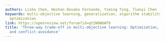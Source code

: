 ```yaml
---
authors: Lisha Chen, Heshan Devaka Fernando, Yiming Ying, Tianyi Chen
keywords: multi-objective learning, generalization, algorithm stability, stochastic
  optimization
link: https://openreview.net/forum?id=qtIW8WbWf8
title: 'Three-way trade-off in multi-objective learning: Optimization, generalization
  and conflict-avoidance'
---
```


